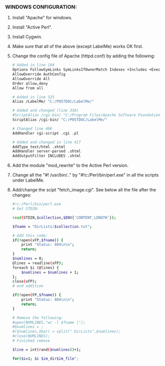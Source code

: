 ### WINDOWS CONFIGURATION:

1. Install "Apache" for windows.

2. Install "Active Perl".

3. Install Cygwin.

4. Make sure that all of the above (except LabelMe) works OK first.

5. Change the config file of Apache (httpd.conf) by adding the
   following:

   ``` sh
   # Added in line 194
   Options FollowSymLinks SymLinksIfOwnerMatch Indexes +Includes +ExecCGI
   AllowOverride AuthConfig
   AllowOverride All
   Order allow,deny
   Allow from all

   # Added in line 325
   Alias /LabelMe/ "C:/POSTDOC/LabelMe/"		

   # Added and changed (line 338)
   #ScriptAlias /cgi-bin/ "C:/Program Files/Apache Software Foundation/Apache2.2/cgi-bin/"
   ScriptAlias /cgi-bin/ "C:/POSTDOC/LabelMe/" 

   # Changed line 406
   AddHandler cgi-script .cgi .pl

   # Added and changed in line 417
   AddType text/html .shtml
   AddHandler server-parsed .shtml
   AddOutputFilter INCLUDES .shtml
   ```

6. Add the module "mod_rewrite" to the Active Perl version.

7. Change all the "#! /usr/bin/.." by "#!c:/Perl/bin/perl.exe" in all
   the scripts under LabelMe.

8. Add/change the scipt "fetch_image.cgi". See below all the file
   after the changes:

   ``` sh
   #!c:/Perl/bin/perl.exe
   # Get STDIN:

   read(STDIN,$collection,$ENV{'CONTENT_LENGTH'});

   $fname = "DirLists/$collection.txt";

   # Add this code:
   if(!open(xFP,$fname)) {
       print "Status: 404\n\n";
       return;
   }
   $numlines = 0;
   @lines = readline(xFP);
   foreach $i (@lines) {
       $numlines = $numlines + 1;
   };
   close(xFP);
   # end addition

   if(!open(FP,$fname)) {
       print "Status: 404\n\n";
       return;
   }

   # Remove the following:
   #open(NUMLINES,"wc -l $fname |");
   #$numlines = ;
   #($numlines,$bar) = split(" DirLists",$numlines);
   #close(NUMLINES);
   # Finished remove

   $line = int(rand($numlines))+1;

   for($i=1; $i $im_dir$im_file";
